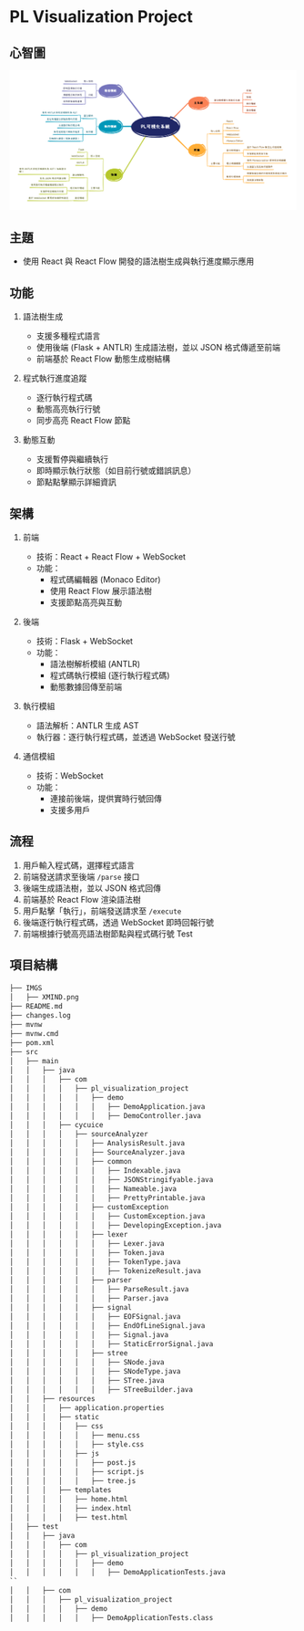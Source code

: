 # PL Visualization Project

## 心智圖
![XMIND](/IMGS/XMIND.png)

## 主題
- 使用 React 與 React Flow 開發的語法樹生成與執行進度顯示應用

## 功能
1. 語法樹生成
   - 支援多種程式語言
   - 使用後端 (Flask + ANTLR) 生成語法樹，並以 JSON 格式傳遞至前端
   - 前端基於 React Flow 動態生成樹結構

2. 程式執行進度追蹤
   - 逐行執行程式碼
   - 動態高亮執行行號
   - 同步高亮 React Flow 節點

3. 動態互動
   - 支援暫停與繼續執行
   - 即時顯示執行狀態（如目前行號或錯誤訊息）
   - 節點點擊顯示詳細資訊

## 架構
1. 前端
   - 技術：React + React Flow + WebSocket
   - 功能：
     - 程式碼編輯器 (Monaco Editor)
     - 使用 React Flow 展示語法樹
     - 支援節點高亮與互動

2. 後端
   - 技術：Flask + WebSocket
   - 功能：
     - 語法樹解析模組 (ANTLR)
     - 程式碼執行模組 (逐行執行程式碼)
     - 動態數據回傳至前端

3. 執行模組
   - 語法解析：ANTLR 生成 AST
   - 執行器：逐行執行程式碼，並透過 WebSocket 發送行號

4. 通信模組
   - 技術：WebSocket
   - 功能：
     - 連接前後端，提供實時行號回傳
     - 支援多用戶

## 流程
1. 用戶輸入程式碼，選擇程式語言
2. 前端發送請求至後端 `/parse` 接口
3. 後端生成語法樹，並以 JSON 格式回傳
4. 前端基於 React Flow 渲染語法樹
5. 用戶點擊「執行」，前端發送請求至 `/execute`
6. 後端逐行執行程式碼，透過 WebSocket 即時回報行號
7. 前端根據行號高亮語法樹節點與程式碼行號
Test
## 項目結構
<!-- PROJECT TREE START -->

```
├── IMGS
│   ├── XMIND.png
├── README.md
├── changes.log
├── mvnw
├── mvnw.cmd
├── pom.xml
├── src
│   ├── main
│   │   ├── java
│   │   │   ├── com
│   │   │   │   ├── pl_visualization_project
│   │   │   │   │   ├── demo
│   │   │   │   │   │   ├── DemoApplication.java
│   │   │   │   │   │   ├── DemoController.java
│   │   │   ├── cycuice
│   │   │   │   ├── sourceAnalyzer
│   │   │   │   │   ├── AnalysisResult.java
│   │   │   │   │   ├── SourceAnalyzer.java
│   │   │   │   │   ├── common
│   │   │   │   │   │   ├── Indexable.java
│   │   │   │   │   │   ├── JSONStringifyable.java
│   │   │   │   │   │   ├── Nameable.java
│   │   │   │   │   │   ├── PrettyPrintable.java
│   │   │   │   │   ├── customException
│   │   │   │   │   │   ├── CustomException.java
│   │   │   │   │   │   ├── DevelopingException.java
│   │   │   │   │   ├── lexer
│   │   │   │   │   │   ├── Lexer.java
│   │   │   │   │   │   ├── Token.java
│   │   │   │   │   │   ├── TokenType.java
│   │   │   │   │   │   ├── TokenizeResult.java
│   │   │   │   │   ├── parser
│   │   │   │   │   │   ├── ParseResult.java
│   │   │   │   │   │   ├── Parser.java
│   │   │   │   │   ├── signal
│   │   │   │   │   │   ├── EOFSignal.java
│   │   │   │   │   │   ├── EndOfLineSignal.java
│   │   │   │   │   │   ├── Signal.java
│   │   │   │   │   │   ├── StaticErrorSignal.java
│   │   │   │   │   ├── stree
│   │   │   │   │   │   ├── SNode.java
│   │   │   │   │   │   ├── SNodeType.java
│   │   │   │   │   │   ├── STree.java
│   │   │   │   │   │   ├── STreeBuilder.java
│   │   ├── resources
│   │   │   ├── application.properties
│   │   │   ├── static
│   │   │   │   ├── css
│   │   │   │   │   ├── menu.css
│   │   │   │   │   ├── style.css
│   │   │   │   ├── js
│   │   │   │   │   ├── post.js
│   │   │   │   │   ├── script.js
│   │   │   │   │   ├── tree.js
│   │   │   ├── templates
│   │   │   │   ├── home.html
│   │   │   │   ├── index.html
│   │   │   │   ├── test.html
│   ├── test
│   │   ├── java
│   │   │   ├── com
│   │   │   │   ├── pl_visualization_project
│   │   │   │   │   ├── demo
│   │   │   │   │   │   ├── DemoApplicationTests.java
``
│   │   ├── com
│   │   │   ├── pl_visualization_project
│   │   │   │   ├── demo
│   │   │   │   │   ├── DemoApplicationTests.class
```
<!-- PROJECT TREE END -->
